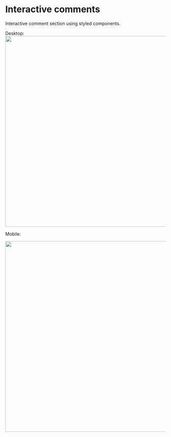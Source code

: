 # Interactive comments

Interactive comment section using styled components. 

Desktop: 
<img src="https://user-images.githubusercontent.com/19801577/186552871-1efc1fd8-4dc3-496e-a98b-4e3dba6dd267.png" width="600">

Mobile: 

<img src="https://user-images.githubusercontent.com/19801577/186553130-cdd73d67-8915-4137-bc55-145f64968238.png" width="600">

